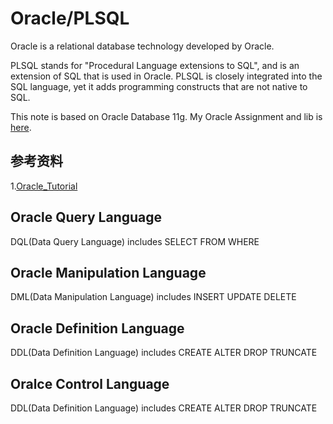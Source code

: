 # Oracle/PLSQL

Oracle is a relational database technology developed by Oracle.

PLSQL stands for "Procedural Language extensions to SQL", and is an extension of SQL that is used in Oracle. PLSQL is closely integrated into the SQL language, yet it adds programming constructs that are not native to SQL.

This note is based on Oracle Database 11g. My Oracle Assignment and lib is [here](Oracle_Lib).

## 参考资料

1.[Oracle_Tutorial](https://www.techonthenet.com/oracle/)

## Oracle Query Language

DQL(Data Query Language) includes SELECT FROM WHERE

## Oracle Manipulation Language

DML(Data Manipulation Language) includes INSERT UPDATE DELETE

## Oracle Definition Language

DDL(Data Definition Language) includes CREATE ALTER DROP TRUNCATE

## Oralce Control Language

DDL(Data Definition Language) includes CREATE ALTER DROP TRUNCATE